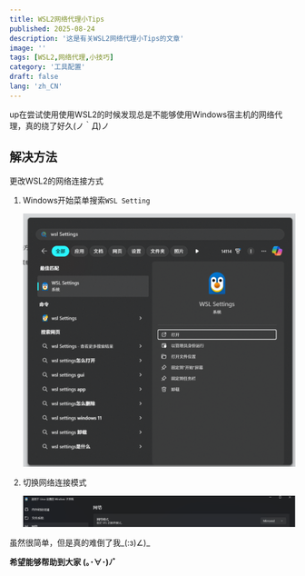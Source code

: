```yaml
---
title: WSL2网络代理小Tips
published: 2025-08-24
description: '这是有关WSL2网络代理小Tips的文章'
image: ''
tags: [WSL2,网络代理,小技巧]
category: '工具配置'
draft: false 
lang: 'zh_CN'
---
```


up在尝试使用使用WSL2的时候发现总是不能够使用Windows宿主机的网络代理，真的绕了好久(ノ｀Д)ノ

## 解决方法

更改WSL2的网络连接方式

1. Windows开始菜单搜索`WSL Setting`


   ![WSL2设置](WSL2网络代理小Tips/WSL2-setting.png)

2. 切换网络连接模式

   <!-- <img src="images/WSL2网络代理小Tips/WSL2-network.png" style="zoom: 50%;" /> -->
   ![WSL2网络](WSL2网络代理小Tips/WSL2-network.png)

   

虽然很简单，但是真的难倒了我\_(:з)∠)\_

**希望能够帮助到大家 (｡･∀･)ﾉﾞ**
